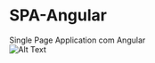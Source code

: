 # SPA-Angular
 Single Page Application com Angular
 <br>
![Alt Text](https://media.giphy.com/media/vFKqnCdLPNOKc/giphy.gif)
